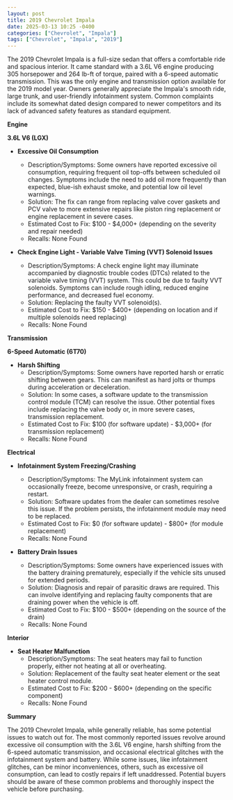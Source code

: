 ```yaml
---
layout: post
title: 2019 Chevrolet Impala
date: 2025-03-13 10:25 -0400
categories: ["Chevrolet", "Impala"]
tags: ["Chevrolet", "Impala", "2019"]
---
```

The 2019 Chevrolet Impala is a full-size sedan that offers a comfortable ride and spacious interior. It came standard with a 3.6L V6 engine producing 305 horsepower and 264 lb-ft of torque, paired with a 6-speed automatic transmission. This was the only engine and transmission option available for the 2019 model year. Owners generally appreciate the Impala's smooth ride, large trunk, and user-friendly infotainment system. Common complaints include its somewhat dated design compared to newer competitors and its lack of advanced safety features as standard equipment.

**Engine**

**3.6L V6 (LGX)**

* **Excessive Oil Consumption**
    * Description/Symptoms: Some owners have reported excessive oil consumption, requiring frequent oil top-offs between scheduled oil changes. Symptoms include the need to add oil more frequently than expected, blue-ish exhaust smoke, and potential low oil level warnings.
    * Solution: The fix can range from replacing valve cover gaskets and PCV valve to more extensive repairs like piston ring replacement or engine replacement in severe cases.
    * Estimated Cost to Fix: $100 - $4,000+ (depending on the severity and repair needed)
    * Recalls: None Found

* **Check Engine Light - Variable Valve Timing (VVT) Solenoid Issues**
    * Description/Symptoms: A check engine light may illuminate accompanied by diagnostic trouble codes (DTCs) related to the variable valve timing (VVT) system. This could be due to faulty VVT solenoids. Symptoms can include rough idling, reduced engine performance, and decreased fuel economy.
    * Solution: Replacing the faulty VVT solenoid(s).
    * Estimated Cost to Fix: $150 - $400+ (depending on location and if multiple solenoids need replacing)
    * Recalls: None Found

**Transmission**

**6-Speed Automatic (6T70)**

* **Harsh Shifting**
    * Description/Symptoms: Some owners have reported harsh or erratic shifting between gears. This can manifest as hard jolts or thumps during acceleration or deceleration.
    * Solution: In some cases, a software update to the transmission control module (TCM) can resolve the issue. Other potential fixes include replacing the valve body or, in more severe cases, transmission replacement.
    * Estimated Cost to Fix: $100 (for software update) - $3,000+ (for transmission replacement)
    * Recalls: None Found

**Electrical**

* **Infotainment System Freezing/Crashing**
    * Description/Symptoms: The MyLink infotainment system can occasionally freeze, become unresponsive, or crash, requiring a restart.
    * Solution: Software updates from the dealer can sometimes resolve this issue. If the problem persists, the infotainment module may need to be replaced.
    * Estimated Cost to Fix: $0 (for software update) - $800+ (for module replacement)
    * Recalls: None Found

* **Battery Drain Issues**
    * Description/Symptoms: Some owners have experienced issues with the battery draining prematurely, especially if the vehicle sits unused for extended periods.
    * Solution: Diagnosis and repair of parasitic draws are required. This can involve identifying and replacing faulty components that are draining power when the vehicle is off.
    * Estimated Cost to Fix: $100 - $500+ (depending on the source of the drain)
    * Recalls: None Found

**Interior**

* **Seat Heater Malfunction**
    * Description/Symptoms: The seat heaters may fail to function properly, either not heating at all or overheating.
    * Solution: Replacement of the faulty seat heater element or the seat heater control module.
    * Estimated Cost to Fix: $200 - $600+ (depending on the specific component)
    * Recalls: None Found

**Summary**

The 2019 Chevrolet Impala, while generally reliable, has some potential issues to watch out for. The most commonly reported issues revolve around excessive oil consumption with the 3.6L V6 engine, harsh shifting from the 6-speed automatic transmission, and occasional electrical glitches with the infotainment system and battery. While some issues, like infotainment glitches, can be minor inconveniences, others, such as excessive oil consumption, can lead to costly repairs if left unaddressed. Potential buyers should be aware of these common problems and thoroughly inspect the vehicle before purchasing.

